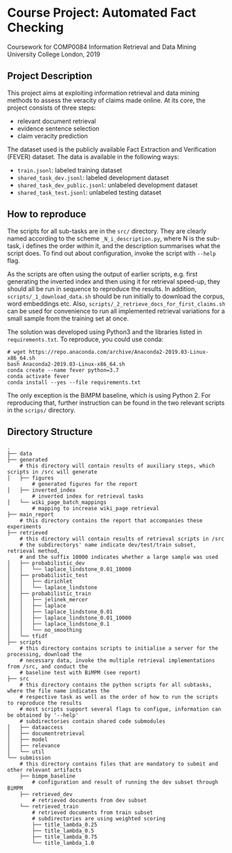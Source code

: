 # Course Project: Automated Fact Checking
Coursework for COMP0084 Information Retrieval and Data Mining
University College London, 2019


## Project Description
This project aims at exploiting information retrieval and data mining methods
to assess the veracity of claims made online. At its core, the project consists
of three steps:
- relevant document retrieval
- evidence sentence selection
- claim veracity prediction

The dataset used is the publicly available Fact Extraction and Verification 
(FEVER) dataset. The data is available in the following ways:
- `train.jsonl`: labeled training dataset
- `shared_task_dev.jsonl`: labeled development dataset
- `shared_task_dev_public.jsonl`: unlabeled development dataset
- `shared_task_test.jsonl`: unlabeled testing dataset


## How to reproduce
The scripts for all sub-tasks are in the `src/` directory. They are clearly named according to the scheme `_N_i_description.py`, where N is the sub-task, i defines the order within it, and the description summarises what the script does. To find out about configuration, invoke the script with `--help` flag.

As the scripts are often using the output of earlier scripts, e.g. first generating the inverted index and then using it for retrieval speed-up, they should all be run in sequence to reproduce the results. In addition, `scripts/_1_download_data.sh` should be run initially to download the corpus, word embeddings etc. Also, `scripts/_2_retrieve_docs_for_first_claims.sh` can be used for convenience to run all implemented retrieval variations for a small sample from the training set at once.

The solution was developed using Python3 and the libraries listed in `requirements.txt`. To reproduce, you could use conda:
```
# wget https://repo.anaconda.com/archive/Anaconda2-2019.03-Linux-x86_64.sh
bash Anaconda2-2019.03-Linux-x86_64.sh
conda create --name fever python=3.7
conda activate fever
conda install --yes --file requirements.txt
```

The only exception is the BiMPM baseline, which is using Python 2. For reproducing that, further instruction can be found in the two relevant scripts in the `scrips/` directory.


## Directory Structure
```
.
├── data
├── generated
    # this directory will contain results of auxiliary steps, which scripts in /src will generate
│   ├── figures
        # generated figures for the report
│   ├── inverted_index
        # inverted index for retrieval tasks
│   └── wiki_page_batch_mappings
        # mapping to increase wiki_page retrieval
├── main_report
    # this directory contains the report that accompanies these experiments
├── retrieved
    # this directory will contain results of retrieval scripts in /src
    # the subdirectorys' name indicate dev/test/train subset, retrieval method, 
    # and the suffix 10000 indicates whether a large sample was used
│   ├── probabilistic_dev
│   │   └── laplace_lindstone_0.01_10000
│   ├── probabilistic_test
│   │   ├── dirichlet
│   │   └── laplace_lindstone
│   ├── probabilistic_train
│   │   ├── jelinek_mercer
│   │   ├── laplace
│   │   ├── laplace_lindstone_0.01
│   │   ├── laplace_lindstone_0.01_10000
│   │   ├── laplace_lindstone_0.1
│   │   └── no_smoothing
│   └── tfidf
├── scripts
    # this directory contains scripts to initialise a server for the processing, download the
    # necessary data, invoke the multiple retrieval implementations from /src, and conduct the
    # baseline test with BiMPM (see report)
├── src
    # this directory contains the python scripts for all subtasks, where the file name indicates the
    # respective task as well as the order of how to run the scripts to reproduce the results
    # most scripts support several flags to configue, information can be obtained by '--help'
    # subdirectories contain shared code submodules
│   ├── dataaccess
│   ├── documentretrieval
│   ├── model
│   ├── relevance
│   └── util
└── submission
    # this directory contains files that are mandatory to submit and other relevant artifacts
    ├── bimpm_baseline
        # configuration and result of running the dev subset through BiMPM
    ├── retrieved_dev
        # retrieved documents from dev subset
    └── retrieved_train
        # retrieved documents from train subset
        # subdirectories are using weighted scoring
        ├── title_lambda_0.25
        ├── title_lambda_0.5
        ├── title_lambda_0.75
        └── title_lambda_1.0
```

